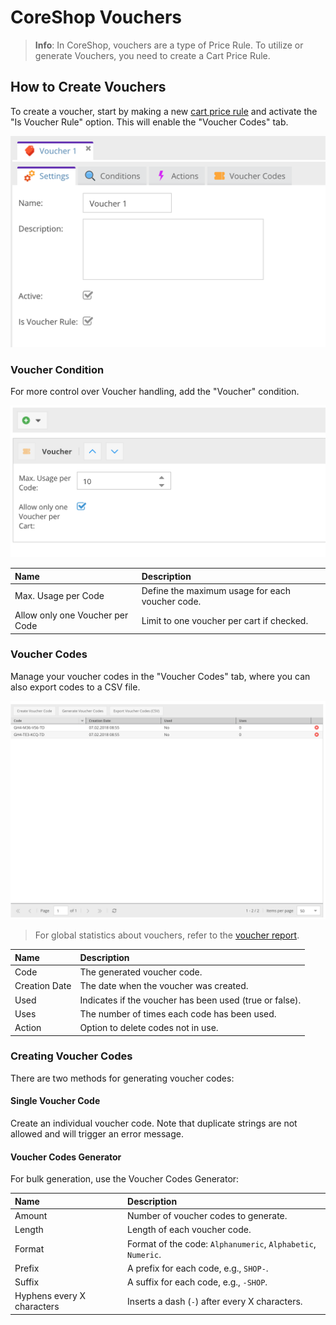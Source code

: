 # CoreShop Vouchers

> **Info**: In CoreShop, vouchers are a type of Price Rule.
> To utilize or generate Vouchers, you need to create a Cart Price Rule.

## How to Create Vouchers

To create a voucher, start by making a new [cart price rule](./01_Cart_Price_Rules.md) and activate the "Is Voucher Rule" option. This will enable the "Voucher Codes" tab.

![Voucher](./img/vouchers-1.png)

### Voucher Condition

For more control over Voucher handling, add the "Voucher" condition.

![Voucher](./img/vouchers-2.png)

| Name                         | Description                                                  |
|:-----------------------------|:-------------------------------------------------------------|
| Max. Usage per Code          | Define the maximum usage for each voucher code.              |
| Allow only one Voucher per Code | Limit to one voucher per cart if checked.              |

### Voucher Codes

Manage your voucher codes in the "Voucher Codes" tab, where you can also export codes to a CSV file.

![Voucher](./img/vouchers-3.png)

> For global statistics about vouchers, refer to the [voucher report](../09_Reports/09_Vouchers.md).

| Name          | Description                                             |
|:--------------|:--------------------------------------------------------|
| Code          | The generated voucher code.                             |
| Creation Date | The date when the voucher was created.                  |
| Used          | Indicates if the voucher has been used (true or false). |
| Uses          | The number of times each code has been used.            |
| Action        | Option to delete codes not in use.                      |

### Creating Voucher Codes

There are two methods for generating voucher codes:

#### Single Voucher Code

Create an individual voucher code. Note that duplicate strings are not allowed and will trigger an error message.

#### Voucher Codes Generator

For bulk generation, use the Voucher Codes Generator:

| Name                      | Description                                         |
|:--------------------------|:----------------------------------------------------|
| Amount                    | Number of voucher codes to generate.                |
| Length                    | Length of each voucher code.                        |
| Format                    | Format of the code: `Alphanumeric`, `Alphabetic`, `Numeric`. |
| Prefix                    | A prefix for each code, e.g., `SHOP-`.              |
| Suffix                    | A suffix for each code, e.g., `-SHOP`.              |
| Hyphens every X characters | Inserts a dash (`-`) after every X characters.     |
